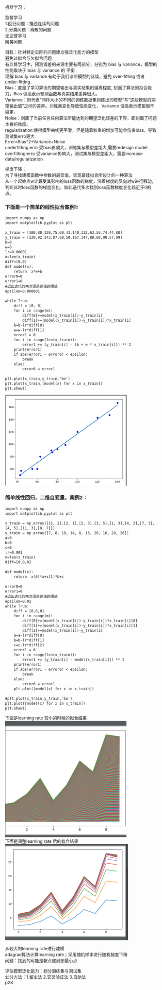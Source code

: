 机器学习：  
  
监督学习  
  1.回归问题：描述连续的问题  
  2.分类问题：离散的问题  
无监督学习  
  聚类问题  
  
目标：针对特定实际的问题建立强泛化能力的模型  
避免过拟合与欠拟合问题  
有监督学习中，预测误差的来源主要有两部分，分别为 bias  与 variance，模型的性能取决于 bias 与 variance 的 平衡  
理解 bias 与 variance 有助于我们诊断模型的错误，避免 over-fitting 或者 under-fitting.  
Bias：度量了学习算法的期望输出与真实结果的偏离程度, 刻画了算法的拟合能力，Bias 偏高表示预测函数与真实结果差异很大。  
Variance：则代表“同样大小的不同的训练数据集训练出的模型”与“这些模型的期望输出值”之间的差异。训练集变化导致性能变化， Variance 偏高表示模型很不稳定。  
Noise：刻画了当前任务任何算法所能达到的期望泛化误差的下界，即刻画了问题本身的难度。  
regularization:使得模型曲线更平滑，但是随着权重的增加可能会伤害bias，导致测试集erro更大  
Error=Bias^2+Variance+Noise  
underfitting:erro 受bias影响大，训练集与模型差距大,需要redesign model  
overfitting:erro 受variance影响大，测试集与模型差距大，需要increase data/regularization  
  
梯度下降：  
为了寻找建模函数中参数的最佳值，实现最佳拟合所设计的一种算法  
从一个起始点w计算受其影响的loss函数的梯度，沿着梯度的反向对w进行移动，判断此时loss函数的梯度变化，如此迭代多次找到loss函数梯度变化趋近于0的点。  
### 下面是一个简单的线性拟合案例1:
```
import numpy as np
import matplotlib.pyplot as plt

x_train = [100,80,120,75,60,43,140,132,63,55,74,44,88]
y_train = [120,92,143,87,60,50,167,147,80,60,90,57,99]
b=0
w=0
lr=0.00001
m=len(x_train)
diff=[0,0]
def model(x):
    return  x*w+b
error0=0
error1=0
#退出迭代的两次误差差值的阈值
epsilon=0.000001

while True:
    diff = [0, 0]
    for i in range(m):
        diff[0]+=model(x_train[i])-y_train[i]
        diff[1]+=(model(x_train[i])-y_train[i])*x_train[i]
    b=b-lr*diff[0]
    w=w-lr*diff[1]
    error1 = 0
    for i in range(len(x_train)):
        error1 += (y_train[i] - (b + w * x_train[i])) ** 2
    print(error1)
    if abs(error1 - error0) < epsilon:
        break
    else:
        error0 = error1

plt.plot(x_train,y_train,'bo')
plt.plot(x_train,[model(x) for x in x_train])
plt.show()
```
![result](https://github.com/YeBug/read/blob/master/1537026574.jpg)   
    
### 简单线性回归，二维自变量，案例2：   
```
import numpy as np
import matplotlib.pyplot as plt

x_train = np.array([[1, 2],[2, 1],[2, 3],[3, 5],[1, 3],[4, 2],[7, 3],[4, 5],[11, 3],[8, 7]])
y_train = np.array([7, 8, 10, 14, 8, 13, 20, 16, 28, 26])
a=0
b=0
c=0
lr=0.001
m=len(x_train)
diff=[0,0,0]

def model(x):
    return  x[0]*a+x[1]*b+c

error0=0
error1=0
#退出迭代的两次误差差值的阈值
epsilon=0.01
while True:
    diff = [0,0,0]
    for i in range(m):
        diff[0]+=(model(x_train[i])-y_train[i])*x_train[i][0]
        diff[1]+=(model(x_train[i])-y_train[i])*x_train[i][1]
        diff[2]+=model(x_train[i])-y_train[i]
    a=a-lr*diff[0]
    b=b-lr*diff[1]
    c=c-lr*diff[2]
    error1 = 0
    for i in range(len(x_train)):
        error1 += (y_train[i] - model(x_train[i])) ** 2
    print(error1)
    if abs(error1 - error0) < epsilon:
        break
    else:
        error0 = error1
    plt.plot([model(x) for x in x_train])

#plt.plot(x_train,y_train,'bo')
plt.plot([model(x) for x in x_train])
plt.show()
```
下面是learning rate 较小的时候的拟合结果  
![small](https://github.com/YeBug/read/blob/master/1537027380.jpg)  
下面是调整learning rate 后的拟合结果  
![big](https://github.com/YeBug/read/blob/master/1537027362.jpg)  
   
从较大的learning rate进行建模  
adagrad算法计算learning rate；采用随机样本进行随机梯度下降  
问题：找到的可能是鞍点或局部最小点  

评估模型泛化能力：划分训练集与测试集  
划分方法：1.留出法  2.交叉验证法 3.自助法  
p28
